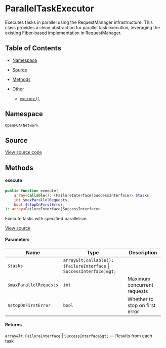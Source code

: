# ParallelTaskExecutor

Executes tasks in parallel using the RequestManager infrastructure. This class provides a clean abstraction for parallel task execution, leveraging the existing Fiber-based implementation in RequestManager.

## Table of Contents

- [Namespace](#namespace)
- [Source](#source)
- [Methods](#methods)

- [Other](#other)
  - [`execute()`](#execute)

## Namespace

`OpenFGA\Network`

## Source

[View source code](https://github.com/evansims/openfga-php/blob/main/src/Network/ParallelTaskExecutor.php)

## Methods

#### execute

```php
public function execute(
    array<callable(): (FailureInterface|SuccessInterface)> $tasks,
    int $maxParallelRequests,
    bool $stopOnFirstError,
): array<FailureInterface|SuccessInterface>

```

Execute tasks with specified parallelism.

[View source](https://github.com/evansims/openfga-php/blob/main/src/Network/ParallelTaskExecutor.php#L34)

#### Parameters

| Name                   | Type                                                                    | Description                    |
| ---------------------- | ----------------------------------------------------------------------- | ------------------------------ |
| `$tasks`               | `array&lt;callable(): (FailureInterface` &#124; `SuccessInterface)&gt;` |                                |
| `$maxParallelRequests` | `int`                                                                   | Maximum concurrent requests    |
| `$stopOnFirstError`    | `bool`                                                                  | Whether to stop on first error |

#### Returns

`array&lt;FailureInterface` &#124; `SuccessInterface&gt;` — Results from each task
